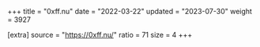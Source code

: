 +++
title = "0xff.nu"
date = "2022-03-22"
updated = "2023-07-30"
weight = 3927

[extra]
source = "https://0xff.nu/"
ratio = 71
size = 4
+++
